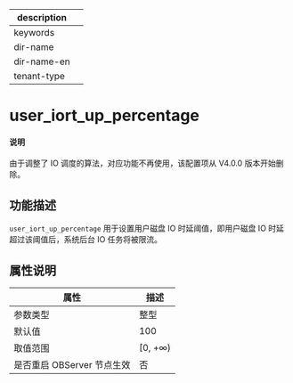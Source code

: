 |description||
|---|---|
|keywords||
|dir-name||
|dir-name-en||
|tenant-type||

# user_iort_up_percentage

<main id="notice" type='explain'>
  <h4>说明</h4>
  <p>由于调整了 IO 调度的算法，对应功能不再使用，该配置项从 V4.0.0 版本开始删除。</p>
</main>

## 功能描述

`user_iort_up_percentage` 用于设置用户磁盘 IO 时延阈值，即用户磁盘 IO 时延超过该阈值后，系统后台 IO 任务将被限流。

## 属性说明

|      **属性**      |  **描述**  |
|------------------|----------|
| 参数类型             | 整型       |
| 默认值              | 100      |
| 取值范围             | \[0, +∞) |
| 是否重启 OBServer 节点生效 | 否        |
